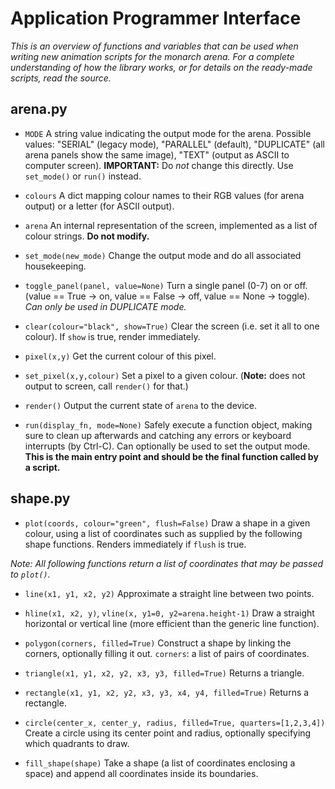# Application Programmer Interface

*This is an overview of functions and variables that can be used when writing new
animation scripts for the monarch arena. For a complete understanding of how
the library works, or for details on the ready-made scripts, read the source.*

## arena.py

- `MODE` A string value indicating the output mode for the arena. Possible
  values: "SERIAL" (legacy mode), "PARALLEL" (default), "DUPLICATE" (all arena
  panels show the same image), "TEXT" (output as ASCII to computer screen).
  **IMPORTANT:** Do *not* change this directly. Use `set_mode()` or `run()`
  instead.
  
- `colours` A dict mapping colour names to their RGB values (for arena output) 
  or a letter (for ASCII output).
  
- `arena` An internal representation of the screen, implemented as a list of
  colour strings. **Do not modify.**

- `set_mode(new_mode)` Change the output mode and do all associated
  housekeeping.
  
- `toggle_panel(panel, value=None)` Turn a single panel (0-7) on or off. 
  (value == True -> on, value == False -> off, value == None -> toggle). 
  *Can only be used in DUPLICATE mode.*

- `clear(colour="black", show=True)` Clear the screen (i.e. set it all to one
  colour). If `show` is true, render immediately.
  
- `pixel(x,y)` Get the current colour of this pixel.

- `set_pixel(x,y,colour)` Set a pixel to a given colour. (**Note:** does not
  output to screen, call `render()` for that.)
  
- `render()` Output the current state of `arena` to the device.

- `run(display_fn, mode=None)` Safely execute a function object, making sure to
  clean up afterwards and catching any errors or keyboard interrupts (by Ctrl-C).
  Can optionally be used to set the output mode. **This is the main entry point
  and should be the final function called by a script.**
  
## shape.py

- `plot(coords, colour="green", flush=False)` Draw a shape in a given colour, 
  using a list of coordinates such as supplied by the following shape functions.
  Renders immediately if `flush` is true.
  
*Note: All following functions return a list of coordinates that may be passed
to `plot()`.*
  
- `line(x1, y1, x2, y2)` Approximate a straight line between two points.

- `hline(x1, x2, y)`, `vline(x, y1=0, y2=arena.height-1)` Draw a straight
  horizontal or vertical line (more efficient than the generic line function).

- `polygon(corners, filled=True)` Construct a shape by linking the corners,
  optionally filling it out. `corners`: a list of pairs of coordinates.
  
- `triangle(x1, y1, x2, y2, x3, y3, filled=True)` Returns a triangle.

- `rectangle(x1, y1, x2, y2, x3, y3, x4, y4, filled=True)` Returns a rectangle.

- `circle(center_x, center_y, radius, filled=True, quarters=[1,2,3,4])`
  Create a circle using its center point and radius, optionally specifying which
  quadrants to draw.

- `fill_shape(shape)` Take a shape (a list of coordinates enclosing a space)
  and append all coordinates inside its boundaries.
